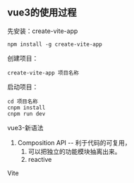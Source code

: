 ## vue3的使用过程

先安装：create-vite-app

```
npm install -g create-vite-app
```

创建项目：

```
create-vite-app 项目名称
```

启动项目：

```
cd 项目名称
cnpm install
cnpm run dev
```

vue3-新语法

1. Composition API -- 利于代码的可复用，
   1. 可以把独立的功能模块抽离出来。
   2.  reactive

Vite